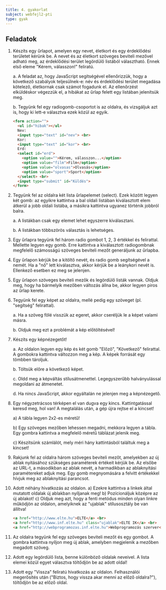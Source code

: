 ```yaml
---
title: 4. gyakorlat
subject: webfejl2-pti
type: gyak
---
```


Feladatok
---------

1. Készíts egy űrlapot, amelyen egy nevet, életkort és egy érdeklődési területet kérünk be. A nevet és az életkort szöveges beviteli mezővel adható meg, az érdeklődési terület legördülő listából választható. Ennek első eleme "Kérem, válasszon!" feliratú. 

    a. A feladat az, hogy JavaScript segítségével ellenőrizzük, hogy a következő szabályok teljesülnek-e: név és érdeklődési terület megadása kötelező, életkornak csak számot fogadunk el. Az ellenőrzést elküldéskor végezzük el, a hibákat az űrlap felett egy listában jelenítsük meg.

    b. Tegyünk fel egy radiogomb-csoportot is az oldalra, és vizsgáljuk azt is, hogy ki lett-e választva ezek közül az egyik.

    ```html
    <form action="">
      <ul id="hibak"></ul>
      Nev: 
      <input type="text" id="nev"> <br>
      Kor: 
      <input type="text" id="kor"> <br>
      Erd:
      <select id="erd">
        <option value="">Kérem, válasszon...</option>
        <option value="film">Film</option>
        <option value="olvasas">Olvasás</option>
        <option value="sport">Sport</option>
      </select> <br>
      <input type="submit" id="Küldés">
    </form>
    ```

1. Tegyünk fel az oldalra két lista űrlapelemet (select). Ezek között legyen két gomb: az egyikre kattintva a bal oldali listában kiválasztott elem átkerül a jobb oldali listába, a másikra kattintva ugyanez történik jobbról balra.

    a. A listákban csak egy elemet lehet egyszerre kiválasztani.

    b. A listákban többszörös választás is lehetséges.

1. Egy űrlapra tegyünk fel három radio gombot 1, 2, 3 értékkel és felirattal. Mellette legyen egy gomb. Erre kattintva a kiválasztott radiogombnak megfelelő számosságú szöveges beviteli mezőt generáljunk az űrlapba.

1. Egy űrlapon kérjük be a kitöltő nevét, és radio gomb segítségével a nemét. Ha a "nő" lett kiválasztva, akkor kérjük be a leánykori nevét is. Ellenkező esetben ez meg se jelenjen.

1. Egy űrlapon szöveges beviteli mezők és legördülő listák vannak. Oldjuk meg, hogy ha bármelyik mezőben változás állna be, akkor legyen piros az űrlap kerete.

1. Tegyünk fel egy képet az oldalra, mellé pedig egy szöveget (pl. "segítség" felirattal). 

    a. Ha a szöveg fölé visszük az egeret, akkor cseréljük le a képet valami másra.

    b. Oldjuk meg ezt a problémát a kép előtöltésével!

1. Készíts egy képnézegetőt!

    a. Az oldalon legyen egy kép és két gomb "Előző", "Következő" felirattal. A gombokra kattintva változzon meg a kép. A képek forrását egy tömbben tároljuk.

    b. Töltsük előre a következő képet.

    c. Oldd meg a képváltás stílusátmenettel. Legegyszerűbb halványulással megoldani az átmenetet.

    d. Ha nincs JavaScript, akkor egyáltalán ne jelenjen meg a képnézegető.

1. Egy négyzetrácsos térképen el van dugva egy kincs. Kattintgatással keresd meg, hol van! A megtalálás után, a gép újra rejtse el a kincset!
    
    a) A tábla legyen 2x2-es méretű!

    b) Egy szöveges mezőben lehessen megadni, mekkora legyen a tábla. Egy gombra kattintva a megfelelő méretű táblázat jelenik meg.
    
    c) Készítsünk számlálót, mely méri hány kattintásból találtuk meg a kincset!

1. Rakjunk fel az oldalra három szöveges beviteli mezőt, amelyekben az új ablak nyitásához szükséges paraméterek értékeit kérjük be. Az elsőbe az URL-t, a másodikban az ablak nevét, a harmadikban az ablaknyitási paramétereket adjuk meg. Egy gomb megnyomására a felvitt értékekkel hívjuk meg az ablaknyitási parancsot.

1. Adott néhány hivatkozás az oldalon. 
    a) Ezekre kattintva a linkek által mutatott oldalak új ablakban nyíljanak meg!
    b) Pozícionáljuk középre az új ablakot!
    c) Oldjuk meg azt, hogy a fenti metódus minden olyan linkre működjön az oldalon, amelyiknek az "ujablak" stílusosztály be van állítva!

    ```html
    <a href="http://www.elte.hu">ELTE</a> <br>
    <a href="http://www.inf.elte.hu" class="ujablak">ELTE IK</a> <br>
    <a href="http://webprogramozas.inf.elte.hu">Webprogramozás szerver</a> <br>
    ```

1. Az oldalra tegyünk fel egy szöveges beviteli mezőt és egy gombot. A gombra kattintva nyíljon meg új ablak, amelyben megjelenik a mezőben megadott szöveg.

1. Adott egy legördülő lista, benne különböző oldalak neveivel. A lista elemei közül egyet választva töltődjön be az adott oldal!

1. Adott egy "Vissza" feliratú hivatkozás az oldalon. Felhasználói megerősítés után ("Biztos, hogy vissza akar menni az előző oldalra?"), töltődjön be az előző oldal. 

